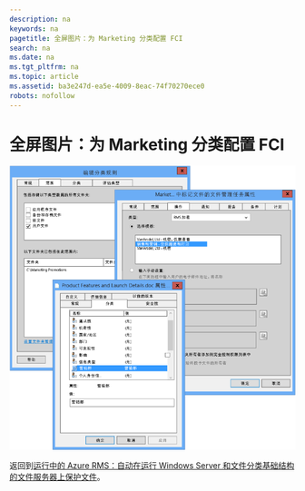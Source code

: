 ```yaml
---
description: na
keywords: na
pagetitle: 全屏图片：为 Marketing 分类配置 FCI
search: na
ms.date: na
ms.tgt_pltfrm: na
ms.topic: article
ms.assetid: ba3e247d-ea5e-4009-8eac-74f70270ece0
robots: nofollow
---
```

# 全屏图片：为 Marketing 分类配置 FCI
![](../Image/AzRMS_ExampleFCI_Configuration.png)

返回到[运行中的 Azure RMS：自动在运行 Windows Server 和文件分类基础结构的文件服务器上保护文件](http://technet.microsoft.com/library/jj585026.aspx#BKMK_Example_FCI)。

